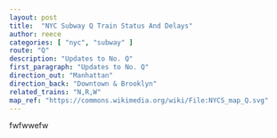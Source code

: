 ```yaml
---
layout: post
title:  "NYC Subway Q Train Status And Delays"
author: reece
categories: [ "nyc", "subway" ]
route: "Q"
description: "Updates to No. Q"
first_paragraph: "Updates to No. Q"
direction_out: "Manhattan"
direction_back: "Downtown & Brooklyn"
related_trains: "N,R,W"
map_ref: "https://commons.wikimedia.org/wiki/File:NYCS_map_Q.svg"
---
```


fwfwwefw
